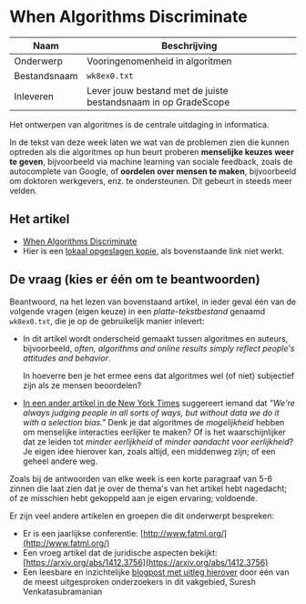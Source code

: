 # When Algorithms Discriminate

| Naam         | Beschrijving                                                   |
|--------------|----------------------------------------------------------------|
| Onderwerp    | Vooringenomenheid in algoritmen                                |
| Bestandsnaam | `wk8ex0.txt`                                                   |
| Inleveren    | Lever jouw bestand met de juiste bestandsnaam in op GradeScope |

Het ontwerpen van algoritmes is de centrale uitdaging in informatica.

In de tekst van deze week laten we wat van de problemen zien die kunnen optreden als die algoritmes op hun beurt proberen **menselijke keuzes weer te geven**, bijvoorbeeld via machine learning van sociale feedback, zoals de autocomplete van Google, of **oordelen over mensen te maken**, bijvoorbeeld om doktoren werkgevers, enz. te ondersteunen. Dit gebeurt in steeds meer velden.

## Het artikel

* [When Algorithms Discriminate](http://www.nytimes.com/2015/07/10/upshot/when-algorithms-discriminate.html?_r=0)
* Hier is een [lokaal opgeslagen kopie](https://github.com/hanze-hbo-ict/programmeren/raw/master/readings//assets/whenAlgorithmsDiscriminate.pdf), als bovenstaande link niet werkt.

## De vraag (kies er één om te beantwoorden)

Beantwoord, na het lezen van bovenstaand artikel, in ieder geval één van de volgende vragen (eigen keuze) in een *platte-tekstbestand* genaamd `wk8ex0.txt`, die je op de gebruikelijk manier inlevert:

* In dit artikel wordt onderscheid gemaakt tussen algoritmes en auteurs, bijvoorbeeld, *often, algorithms and online results simply reflect people's attitudes and behavior*.

  In hoeverre ben je het ermee eens dat algoritmes wel (of niet) subjectief zijn als ze mensen beoordelen?

* [In een ander artikel in de New York Times](http://bits.blogs.nytimes.com/2015/07/26/using-algorithms-to-determine-character/) suggereert iemand dat *"We're always judging people in all sorts of ways, but without data we do it with a selection bias."* Denk je dat algoritmes de *mogelijkheid* hebben om menselijke interacties eerlijker te maken? Of is het waarschijnlijker dat ze leiden tot *minder eerlijkheid* of *minder aandacht voor eerlijkheid*? Je eigen idee hierover kan, zoals altijd, een middenweg zijn; of een geheel andere weg.

Zoals bij de antwoorden van elke week is een korte paragraaf van 5-6 zinnen die laat zien dat je over de thema's van het artikel hebt nagedacht; of ze misschien hebt gekoppeld aan je eigen ervaring; voldoende.

Er zijn veel andere artikelen en groepen die dit onderwerpt bespreken:

* Er is een jaarlijkse conferentie: [http://www.fatml.org/](http://www.fatml.org/)
* Een vroeg artikel dat de juridische aspecten bekijkt: [https://arxiv.org/abs/1412.3756](https://arxiv.org/abs/1412.3756)
* Een leesbare en inzichtelijke [blogpost met uitleg hierover](https://medium.com/@geomblog/when-an-algorithm-isn-t-2b9fe01b9bb5#.sjendul5h) door één van de meest uitgesproken onderzoekers in dit vakgebied, Suresh Venkatasubramanian
